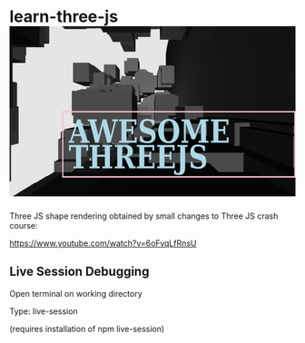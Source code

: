 # learn-three-js <img src="screenshot.png" alt="Girl in a jacket" width="605" height="300"> 
Three JS shape rendering obtained by small changes to Three JS crash course:

https://www.youtube.com/watch?v=6oFvqLfRnsU



## Live Session Debugging

Open terminal on working directory

Type: live-session 

(requires installation of npm live-session)